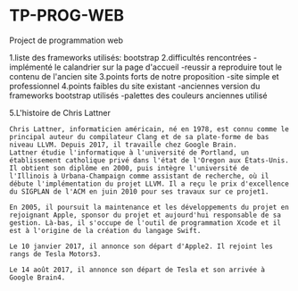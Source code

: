 # TP-PROG-WEB
Project de programmation web

1.liste des frameworks utilisés:
	bootstrap
2.difficultés rencontrées
	-implémenté le calandrier sur la page d'accueil
	-reussir a reproduire tout le contenu de l'ancien site
3.points forts de notre proposition
	-site simple et professionnel
4.points faibles du site existant
	-anciennes version du frameworks bootstrap utilisés
	-palettes des couleurs anciennes utilisé
	
5.L'histoire de Chris Lattner

	Chris Lattner, informaticien américain, né en 1978, est connu comme le principal auteur du compilateur Clang et de sa plate-forme de bas niveau LLVM. Depuis 2017, il travaille chez Google Brain.
	Lattner étudie l'informatique à l'université de Portland, un établissement catholique privé dans l'état de l'Oregon aux États-Unis. Il obtient son diplôme en 2000, puis intègre l'université de l'Illinois à Urbana-Champaign comme assistant de recherche, où il débute l'implémentation du projet LLVM. Il a reçu le prix d'excellence du SIGPLAN de l'ACM en juin 2010 pour ses travaux sur ce projet1.

	En 2005, il poursuit la maintenance et les développements du projet en rejoignant Apple, sponsor du projet et aujourd'hui responsable de sa gestion. Là-bas, il s'occupe de l'outil de programmation Xcode et il est à l'origine de la création du langage Swift.

	Le 10 janvier 2017, il annonce son départ d'Apple2. Il rejoint les rangs de Tesla Motors3.

	Le 14 août 2017, il annonce son départ de Tesla et son arrivée à Google Brain4.
